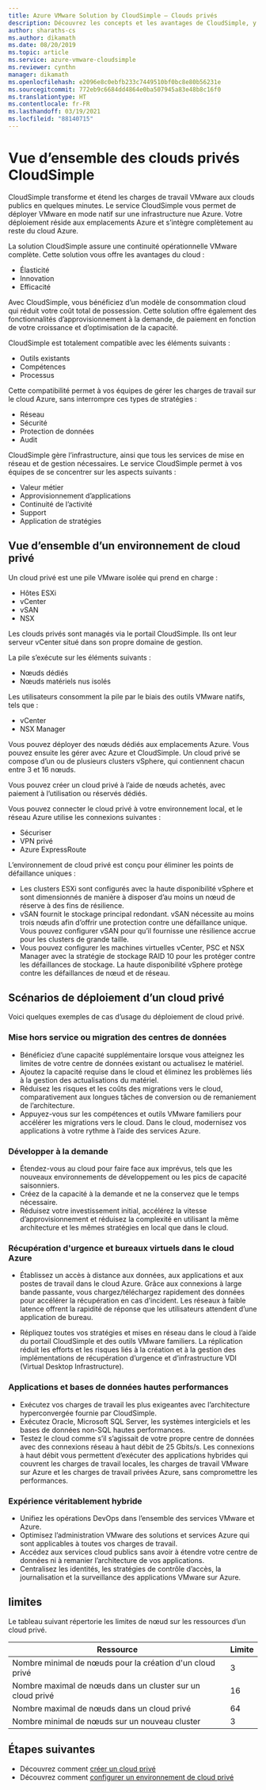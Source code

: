 ```yaml
---
title: Azure VMware Solution by CloudSimple – Clouds privés
description: Découvrez les concepts et les avantages de CloudSimple, y compris la continuité opérationnelle complète de VMware, la compatibilité avec les outils, les compétences et les processus existants.
author: sharaths-cs
ms.author: dikamath
ms.date: 08/20/2019
ms.topic: article
ms.service: azure-vmware-cloudsimple
ms.reviewer: cynthn
manager: dikamath
ms.openlocfilehash: e2096e8c0ebfb233c7449510bf0bc8e80b56231e
ms.sourcegitcommit: 772eb9c6684dd4864e0ba507945a83e48b8c16f0
ms.translationtype: HT
ms.contentlocale: fr-FR
ms.lasthandoff: 03/19/2021
ms.locfileid: "88140715"
---
```

# <a name="cloudsimple-private-cloud-overview"></a>Vue d’ensemble des clouds privés CloudSimple

CloudSimple transforme et étend les charges de travail VMware aux clouds publics en quelques minutes. Le service CloudSimple vous permet de déployer VMware en mode natif sur une infrastructure nue Azure. Votre déploiement réside aux emplacements Azure et s’intègre complètement au reste du cloud Azure.

La solution CloudSimple assure une continuité opérationnelle VMware complète. Cette solution vous offre les avantages du cloud :

* Élasticité
* Innovation
* Efficacité

Avec CloudSimple, vous bénéficiez d’un modèle de consommation cloud qui réduit votre coût total de possession. Cette solution offre également des fonctionnalités d’approvisionnement à la demande, de paiement en fonction de votre croissance et d’optimisation de la capacité.

CloudSimple est totalement compatible avec les éléments suivants :

* Outils existants
* Compétences
* Processus

Cette compatibilité permet à vos équipes de gérer les charges de travail sur le cloud Azure, sans interrompre ces types de stratégies :

* Réseau
* Sécurité  
* Protection de données  
* Audit

CloudSimple gère l’infrastructure, ainsi que tous les services de mise en réseau et de gestion nécessaires. Le service CloudSimple permet à vos équipes de se concentrer sur les aspects suivants :

* Valeur métier
* Approvisionnement d’applications
* Continuité de l’activité
* Support
* Application de stratégies

## <a name="private-cloud-environment-overview"></a>Vue d’ensemble d’un environnement de cloud privé

Un cloud privé est une pile VMware isolée qui prend en charge :

* Hôtes ESXi
* vCenter
* vSAN
* NSX

Les clouds privés sont managés via le portail CloudSimple. Ils ont leur serveur vCenter situé dans son propre domaine de gestion.

La pile s’exécute sur les éléments suivants :

* Nœuds dédiés
* Nœuds matériels nus isolés

Les utilisateurs consomment la pile par le biais des outils VMware natifs, tels que :

* vCenter
* NSX Manager

Vous pouvez déployer des nœuds dédiés aux emplacements Azure. Vous pouvez ensuite les gérer avec Azure et CloudSimple. Un cloud privé se compose d’un ou de plusieurs clusters vSphere, qui contiennent chacun entre 3 et 16 nœuds.

Vous pouvez créer un cloud privé à l’aide de nœuds achetés, avec paiement à l’utilisation ou réservés dédiés.

Vous pouvez connecter le cloud privé à votre environnement local, et le réseau Azure utilise les connexions suivantes :

* Sécuriser
* VPN privé
* Azure ExpressRoute

L’environnement de cloud privé est conçu pour éliminer les points de défaillance uniques :

* Les clusters ESXi sont configurés avec la haute disponibilité vSphere et sont dimensionnés de manière à disposer d’au moins un nœud de réserve à des fins de résilience.
* vSAN fournit le stockage principal redondant. vSAN nécessite au moins trois nœuds afin d’offrir une protection contre une défaillance unique. Vous pouvez configurer vSAN pour qu’il fournisse une résilience accrue pour les clusters de grande taille.
* Vous pouvez configurer les machines virtuelles vCenter, PSC et NSX Manager avec la stratégie de stockage RAID 10 pour les protéger contre les défaillances de stockage. La haute disponibilité vSphere protège contre les défaillances de nœud et de réseau.

## <a name="scenarios-for-deploying-a-private-cloud"></a>Scénarios de déploiement d’un cloud privé

Voici quelques exemples de cas d’usage du déploiement de cloud privé.

### <a name="data-center-retirement-or-migration"></a>Mise hors service ou migration des centres de données

* Bénéficiez d’une capacité supplémentaire lorsque vous atteignez les limites de votre centre de données existant ou actualisez le matériel.
* Ajoutez la capacité requise dans le cloud et éliminez les problèmes liés à la gestion des actualisations du matériel.
* Réduisez les risques et les coûts des migrations vers le cloud, comparativement aux longues tâches de conversion ou de remaniement de l’architecture.
* Appuyez-vous sur les compétences et outils VMware familiers pour accélérer les migrations vers le cloud. Dans le cloud, modernisez vos applications à votre rythme à l’aide des services Azure.

### <a name="expand-on-demand"></a>Développer à la demande

* Étendez-vous au cloud pour faire face aux imprévus, tels que les nouveaux environnements de développement ou les pics de capacité saisonniers.
* Créez de la capacité à la demande et ne la conservez que le temps nécessaire.
* Réduisez votre investissement initial, accélérez la vitesse d’approvisionnement et réduisez la complexité en utilisant la même architecture et les mêmes stratégies en local que dans le cloud.

### <a name="disaster-recovery-and-virtual-desktops-in-the-azure-cloud"></a>Récupération d'urgence et bureaux virtuels dans le cloud Azure

* Établissez un accès à distance aux données, aux applications et aux postes de travail dans le cloud Azure. Grâce aux connexions à large bande passante, vous chargez/téléchargez rapidement des données pour accélérer la récupération en cas d’incident. Les réseaux à faible latence offrent la rapidité de réponse que les utilisateurs attendent d’une application de bureau.

* Répliquez toutes vos stratégies et mises en réseau dans le cloud à l’aide du portail CloudSimple et des outils VMware familiers. La réplication réduit les efforts et les risques liés à la création et à la gestion des implémentations de récupération d’urgence et d’infrastructure VDI (Virtual Desktop Infrastructure).

### <a name="high-performance-applications-and-databases"></a>Applications et bases de données hautes performances

* Exécutez vos charges de travail les plus exigeantes avec l’architecture hyperconvergée fournie par CloudSimple.
* Exécutez Oracle, Microsoft SQL Server, les systèmes intergiciels et les bases de données non-SQL hautes performances.
* Testez le cloud comme s’il s’agissait de votre propre centre de données avec des connexions réseau à haut débit de 25 Gbits/s. Les connexions à haut débit vous permettent d’exécuter des applications hybrides qui couvrent les charges de travail locales, les charges de travail VMware sur Azure et les charges de travail privées Azure, sans compromettre les performances.

### <a name="true-hybrid"></a>Expérience véritablement hybride

* Unifiez les opérations DevOps dans l’ensemble des services VMware et Azure.
* Optimisez l’administration VMware des solutions et services Azure qui sont applicables à toutes vos charges de travail.
* Accédez aux services cloud publics sans avoir à étendre votre centre de données ni à remanier l’architecture de vos applications.
* Centralisez les identités, les stratégies de contrôle d’accès, la journalisation et la surveillance des applications VMware sur Azure.

## <a name="limits"></a>limites

Le tableau suivant répertorie les limites de nœud sur les ressources d’un cloud privé.

| Ressource | Limite |
|----------|-------|
| Nombre minimal de nœuds pour la création d'un cloud privé | 3 |
| Nombre maximal de nœuds dans un cluster sur un cloud privé | 16 |
| Nombre maximal de nœuds dans un cloud privé | 64 |
| Nombre minimal de nœuds sur un nouveau cluster | 3 |

## <a name="next-steps"></a>Étapes suivantes

* Découvrez comment [créer un cloud privé](create-private-cloud.md)
* Découvrez comment [configurer un environnement de cloud privé](quickstart-create-private-cloud.md)
